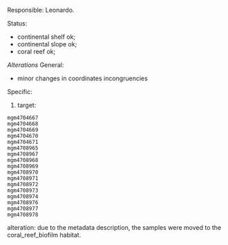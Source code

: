 Responsible: Leonardo.

Status:
- continental shelf ok;
- continental slope ok;
- coral reef ok;

*Alterations*
General:
- minor changes in coordinates incongruencies

Specific:
1. target:
```
mgm4704667
mgm4704668
mgm4704669
mgm4704670
mgm4704671
mgm4708965
mgm4708967
mgm4708968
mgm4708969
mgm4708970
mgm4708971
mgm4708972
mgm4708973
mgm4708974
mgm4708976
mgm4708977
mgm4708978
```
alteration: due to the metadata description, the samples were moved to the
coral_reef_biofilm habitat.